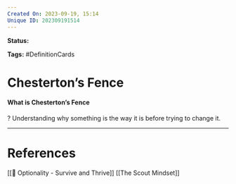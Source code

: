```yaml
---
Created On: 2023-09-19, 15:14
Unique ID: 202309191514
---
```

**Status:** 

**Tags:** #DefinitionCards 

# Chesterton’s Fence

#### What is Chesterton’s Fence
?
Understanding why something is the way it is before trying to change it.
<!--SR:!2023-10-14,18,250-->


---
# References
[[📗 Optionality - Survive and Thrive]]
[[The Scout Mindset]]
